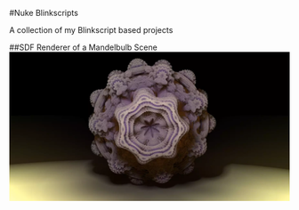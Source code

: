 #Nuke Blinkscripts

A collection of my Blinkscript based projects

##SDF Renderer of a Mandelbulb Scene
[![Mandelbulb](images/mandelbulb.png?raw=true)](https://vimeo.com/191948980)
